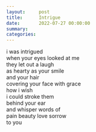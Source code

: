 ```yaml
---
layout:     post
title:      Intrigue
date:       2022-07-27 00:00:00
summary:    
categories:
---
```


i was intrigued\
when your eyes looked at me\
they let out a laugh\
as hearty as your smile\
and your hair\
covering your face with grace\
how i wish\
i could stroke them\
behind your ear\
and whisper words of\
pain beauty love sorrow\
to you
